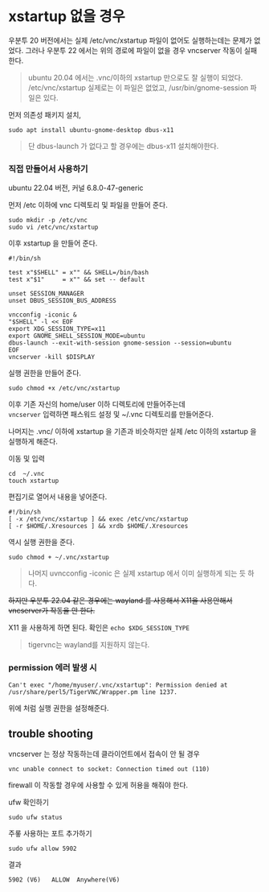 # xstartup 없을 경우
우분투 20 버전에서는 실제 /etc/vnc/xstartup 파일이 없어도 실행하는데는 문제가 없었다.
그러나 우분투 22 에서는 위의 경로에 파일이 없을 경우 vncserver 작동이 실패한다.

> ubuntu 20.04 에서는 .vnc/이하의 xstartup 만으로도 잘 실행이 되었다.  
> /etc/vnc/xstartup 실제로는 이 파일은 없었고, /usr/bin/gnome-session 파일은 있다.  

먼저 의존성 패키지 설치,
```
sudo apt install ubuntu-gnome-desktop dbus-x11
```
> 단 dbus-launch 가 없다고 할 경우에는 dbus-x11 설치해야한다.

### 직접 만들어서 사용하기
ubuntu 22.04 버전, 커널 6.8.0-47-generic

먼저 /etc 이하에 vnc 디렉토리 및 파일을 만들어 준다.
```
sudo mkdir -p /etc/vnc
sudo vi /etc/vnc/xstartup
```

이후 xstartup 을 만들어 준다. 
```
#!/bin/sh

test x"$SHELL" = x"" && SHELL=/bin/bash
test x"$1"     = x"" && set -- default

unset SESSION_MANAGER
unset DBUS_SESSION_BUS_ADDRESS

vncconfig -iconic &
"$SHELL" -l << EOF
export XDG_SESSION_TYPE=x11
export GNOME_SHELL_SESSION_MODE=ubuntu
dbus-launch --exit-with-session gnome-session --session=ubuntu
EOF
vncserver -kill $DISPLAY
```

실행 권한을 만들어 준다.

```
sudo chmod +x /etc/vnc/xstartup
```

이후 기존 자신의 home/user 이하 디렉토리에 만들어주는데   
`vncserver` 입력하면 패스워드 설정 및 ~/.vnc 디렉토리를 만들어준다.   

나머지는 .vnc/ 이하에 xstartup 을 기존과 비슷하지만 실제 /etc 이하의 xstartup 을 실행하게 해준다.    

이동 및 입력
```
cd  ~/.vnc
touch xstartup
```

편집기로 열어서 내용을 넣어준다.
```
#!/bin/sh
[ -x /etc/vnc/xstartup ] && exec /etc/vnc/xstartup
[ -r $HOME/.Xresources ] && xrdb $HOME/.Xresources
```

역시 실행 권한을 준다.
```
sudo chmod + ~/.vnc/xstartup 
```

> 나머지 uvncconfig -iconic 은 실제 xstartup 에서 이미 실행하게 되는 듯 하다.

~~하지만 우분투 22.04 같은 경우에는 wayland 를 사용해서 X11을 사용안해서~~  
~~vncserver가 작동을 안 한다.~~  

X11 을 사용하게 하면 된다. 
확인은 `echo $XDG_SESSION_TYPE`

> tigervnc는 wayland를 지원하지 않는다.

### permission 에러 발생 시
```
Can't exec "/home/myuser/.vnc/xstartup": Permission denied at /usr/share/perl5/TigerVNC/Wrapper.pm line 1237.
```
위에 처럼 실행 권한을 설정해준다.

## trouble shooting
vncserver 는 정상 작동하는데 클라이언트에서 접속이 안 될 경우  

```
vnc unable connect to socket: Connection timed out (110)  
```

firewall 이 작동할 경우에 사용할 수 있게 허용을 해줘야 한다.

ufw 확인하기
```
sudo ufw status
```

주롷 사용하는 포트 추가하기
```
sudo ufw allow 5902
```
결과
```
5902 (V6)   ALLOW  Anywhere(V6)
```

